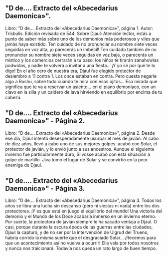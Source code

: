 ## "D de.... Extracto del «Abecedarius Daemonica»".
Libro: "D de.... Extracto del «Abecedarius Daemonica»", página 1.
Autor: Trisbulis. Edición revisada de 544.
Sobre Djaul: Atención lector, estás a punto de saber más sobre uno de los demonios más poderosos y viles que jamás haya existido. Ten cuidado de no pronunciar su nombre siete veces seguidas en voz alta, ¡o parecerás un imbécil! Ten cuidado también de no pronunciar su nombre siete veces seguidas en voz baja, o parecerás un místico y los comercios cerrarán a tu paso, los niños te tirarán zanahowias podwidas, y nadie te volverá a invitar a una fiesta... ¡Y yo sé por qué te lo digo!
En el año cero de nuestra era, Djaul fue elegido protector de desiembro a 11 contra 1. Los once estaban en contra. Pero cuesta negarle algo a Rushu, sobre todo cuando te mira con esos ojitos... Esa mirada que significa que te va a reservar un asiento... en el plano demoníaco, con un clavo en la silla y un caldero de lava hirviendo en equilibrio por encima de tu cabeza.

## "D de.... Extracto del «Abecedarius Daemonica»" - Página 2.
Libro: "D de.... Extracto del «Abecedarius Daemonica»", página 2.
Desde ese día, Djaul intentó desesperadamente usurpar el mes de javián. Al cabo de diez años, llevó a cabo uno de sus mejores golpes: acabó con Solar, el protector de javián, y lo envió junto a sus ancestros. Aunque el siguiente invierno fue particularmente duro, Silvosse acabó con esta situación a golpe de martillo.
Jiva tomó el lugar de Solar y se convirtió en la peor enemiga de Djaul.

## "D de.... Extracto del «Abecedarius Daemonica»" - Página 3.
Libro: "D de.... Extracto del «Abecedarius Daemonica»", página 3.
Todos los años se libra una lucha sin descanso (pero ni siestas ni nada) entre los dos protectores. ¡Y es que está en juego el equilibrio del mundo! Una victoria del demonio y el Mundo de los Doce acabaría inmerso en un invierno eterno. Por suerte, la protectora de javián siempre le ha sacado ventaja a Djaul. O casi, porque durante la oscura época de las guerras entre las ciudades, Djaul la capturó, y de no ser por la intervención de Ulgrud del Trueno, habría corrido la misma suerte que el desgraciado Solar...
¡Recemos para que un acontecimiento así no vuelva a ocurrir! Ella vela por todos nosotros y nunca nos traicionará. Todavía nos queda un rato largo de buen tiempo.